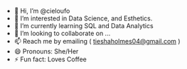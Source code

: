 - 👋 Hi, I’m @cieloufo
- 👀 I’m interested in Data Science, and Esthetics. 
- 🌱 I’m currently learning SQL and Data Analytics
- 💞️ I’m looking to collaborate on ...
- 📫 Reach me by emailing ( tieshaholmes04@gmail.com )
- 😄 Pronouns: She/Her
- ⚡ Fun fact: Loves Coffee

<!---
cieloufo/cieloufo is a ✨ special ✨ repository because its `README.md` (this file) appears on your GitHub profile.
You can click the Preview link to take a look at your changes.
--->
